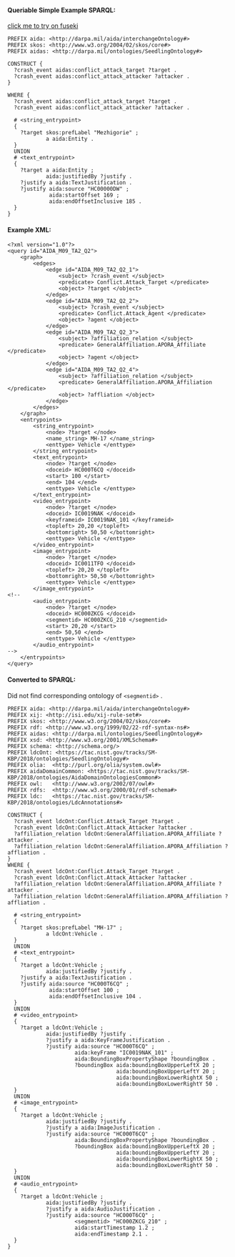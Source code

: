 #### Queriable Simple Example SPARQL:
[click me to try on fuseki](http://gaiadev01.isi.edu:3030/dataset.html?tab=query&ds=/clusters#query=PREFIX+aida%3A+%3Chttp%3A%2F%2Fdarpa.mil%2Faida%2FinterchangeOntology%23%3E%0APREFIX+skos%3A+%3Chttp%3A%2F%2Fwww.w3.org%2F2004%2F02%2Fskos%2Fcore%23%3E%0APREFIX+aidas%3A+%3Chttp%3A%2F%2Fdarpa.mil%2Fontologies%2FSeedlingOntology%23%3E%0A%0ACONSTRUCT+%7B%0A++%3Fcrash_event+aidas%3Aconflict_attack_target+%3Ftarget+.%0A++%3Fcrash_event+aidas%3Aconflict_attack_attacker+%3Fattacker+.%0A%7D%0A%0A%23select+%3Fa+%3Fb+%3Fc+%3Fd%0AWHERE+%7B%0A++%3Fcrash_event+aidas%3Aconflict_attack_target+%3Ftarget+.%0A++%3Fcrash_event+aidas%3Aconflict_attack_attacker+%3Fattacker+.%0A%0A++%23+%3Cstring_entrypoint%3E%0A++%7B%0A++++%3Ftarget+skos%3AprefLabel+%22Mezhigorie%22+%3B%0A++++++++++++a+aida%3AEntity+.%0A++%7D%0A++UNION%0A++%23+%3Ctext_entrypoint%3E%0A++%7B%0A++++%3Ftarget+a+aida%3AEntity+%3B%0A++++++++++++aida%3AjustifiedBy+%3Fjustify+.%0A++++%3Fjustify+a+aida%3ATextJustification+.%0A++++%3Fjustify+aida%3Asource+%22HC00000DW%22+%3B%0A+++++++++++++aida%3AstartOffset+169+%3B%0A+++++++++++++aida%3AendOffsetInclusive+185+.%0A++%7D%0A%7D)
```
PREFIX aida: <http://darpa.mil/aida/interchangeOntology#>
PREFIX skos: <http://www.w3.org/2004/02/skos/core#>
PREFIX aidas: <http://darpa.mil/ontologies/SeedlingOntology#>

CONSTRUCT {
  ?crash_event aidas:conflict_attack_target ?target .
  ?crash_event aidas:conflict_attack_attacker ?attacker .
}

WHERE {
  ?crash_event aidas:conflict_attack_target ?target .
  ?crash_event aidas:conflict_attack_attacker ?attacker .

  # <string_entrypoint>
  {
    ?target skos:prefLabel "Mezhigorie" ;
            a aida:Entity .
  }
  UNION
  # <text_entrypoint>
  {
    ?target a aida:Entity ;
            aida:justifiedBy ?justify .
    ?justify a aida:TextJustification .
    ?justify aida:source "HC00000DW" ;
             aida:startOffset 169 ;
             aida:endOffsetInclusive 185 .
  }
}
```

#### Example XML:
```
<?xml version="1.0"?>
<query id="AIDA_M09_TA2_Q2">
    <graph>
        <edges>
            <edge id="AIDA_M09_TA2_Q2_1">
                <subject> ?crash_event </subject>
                <predicate> Conflict.Attack_Target </predicate>
                <object> ?target </object>
            </edge>
            <edge id="AIDA_M09_TA2_Q2_2">
                <subject> ?crash_event </subject>
                <predicate> Conflict.Attack_Agent </predicate>
                <object> ?agent </object>
            </edge>
            <edge id="AIDA_M09_TA2_Q2_3">
                <subject> ?affiliation_relation </subject>
                <predicate> GeneralAffiliation.APORA_Affiliate </predicate>
                <object> ?agent </object>
            </edge>
            <edge id="AIDA_M09_TA2_Q2_4">
                <subject> ?affiliation_relation </subject>
                <predicate> GeneralAffiliation.APORA_Affiliation </predicate>
                <object> ?affliation </object>
            </edge>
        </edges>
    </graph>
    <entrypoints>
        <string_entrypoint>
            <node> ?target </node>
            <name_string> MH-17 </name_string>
            <enttype> Vehicle </enttype>
        </string_entrypoint>
        <text_entrypoint>
            <node> ?target </node>
            <doceid> HC000T6CQ </doceid>
            <start> 100 </start>
            <end> 104 </end>
            <enttype> Vehicle </enttype>
        </text_entrypoint>
        <video_entrypoint>
            <node> ?target </node>
            <doceid> IC0019NAK </doceid>
            <keyframeid> IC0019NAK_101 </keyframeid>
            <topleft> 20,20 </topleft>
            <bottomright> 50,50 </bottomright>
            <enttype> Vehicle </enttype>
        </video_entrypoint>
        <image_entrypoint>
            <node> ?target </node>
            <doceid> IC0011TFO </doceid>
            <topleft> 20,20 </topleft>
            <bottomright> 50,50 </bottomright>
            <enttype> Vehicle </enttype>
        </image_entrypoint>
<!--
        <audio_entrypoint>
            <node> ?target </node>
            <doceid> HC000ZKCG </doceid>
            <segmentid> HC000ZKCG_210 </segmentid>
            <start> 20,20 </start>
            <end> 50,50 </end>
            <enttype> Vehicle </enttype>
        </audio_entrypoint>
-->
    </entrypoints>
</query>

```

#### Converted to SPARQL:
Did not find corresponding ontology of `<segmentid>` .
```
PREFIX aida: <http://darpa.mil/aida/interchangeOntology#>
PREFIX xij: <http://isi.edu/xij-rule-set#>
PREFIX skos: <http://www.w3.org/2004/02/skos/core#>
PREFIX rdf: <http://www.w3.org/1999/02/22-rdf-syntax-ns#>
PREFIX aidas: <http://darpa.mil/ontologies/SeedlingOntology#>
PREFIX xsd: <http://www.w3.org/2001/XMLSchema#>
PREFIX schema: <http://schema.org/>
PREFIX ldcOnt: <https://tac.nist.gov/tracks/SM-KBP/2018/ontologies/SeedlingOntology#>
PREFIX olia:  <http://purl.org/olia/system.owl#>
PREFIX aidaDomainCommon: <https://tac.nist.gov/tracks/SM-KBP/2018/ontologies/AidaDomainOntologiesCommon#>
PREFIX owl:   <http://www.w3.org/2002/07/owl#>
PREFIX rdfs:  <http://www.w3.org/2000/01/rdf-schema#>
PREFIX ldc:   <https://tac.nist.gov/tracks/SM-KBP/2018/ontologies/LdcAnnotations#>

CONSTRUCT {
  ?crash_event ldcOnt:Conflict.Attack_Target ?target .
  ?crash_event ldcOnt:Conflict.Attack_Attacker ?attacker .
  ?affiliation_relation ldcOnt:GeneralAffiliation.APORA_Affiliate ?attacker .
  ?affiliation_relation ldcOnt:GeneralAffiliation.APORA_Affiliation ?affliation .
}
WHERE {
  ?crash_event ldcOnt:Conflict.Attack_Target ?target .
  ?crash_event ldcOnt:Conflict.Attack_Attacker ?attacker .
  ?affiliation_relation ldcOnt:GeneralAffiliation.APORA_Affiliate ?attacker .
  ?affiliation_relation ldcOnt:GeneralAffiliation.APORA_Affiliation ?affliation .

  # <string_entrypoint>
  {
    ?target skos:prefLabel "MH-17" ;
            a ldcOnt:Vehicle .
  }
  UNION
  # <text_entrypoint>
  {
    ?target a ldcOnt:Vehicle ;
            aida:justifiedBy ?justify .
    ?justify a aida:TextJustification .
    ?justify aida:source "HC000T6CQ" ;
             aida:startOffset 100 ;
             aida:endOffsetInclusive 104 .
  }
  UNION
  # <video_entrypoint>
  {
    ?target a ldcOnt:Vehicle ;
            aida:justifiedBy ?justify .
            ?justify a aida:KeyFrameJustification .
            ?justify aida:source "HC000T6CQ" ;
                     aida:keyFrame "IC0019NAK_101" ;
                     aida:BoundingBoxPropertyShape ?boundingBox .
                     ?boundingBox aida:boundingBoxUpperLeftX 20 ;
                                  aida:boundingBoxUpperLeftY 20 ;
                                  aida:boundingBoxLowerRightX 50 ;
                                  aida:boundingBoxLowerRightY 50 .
  }
  UNION
  # <image_entrypoint>
  {
    ?target a ldcOnt:Vehicle ;
            aida:justifiedBy ?justify .
            ?justify a aida:ImageJustification .
            ?justify aida:source "HC000T6CQ" ;
                     aida:BoundingBoxPropertyShape ?boundingBox .
                     ?boundingBox aida:boundingBoxUpperLeftX 20 ;
                                  aida:boundingBoxUpperLeftY 20 ;
                                  aida:boundingBoxLowerRightX 50 ;
                                  aida:boundingBoxLowerRightY 50 .
  }
  UNION
  # <audio_entrypoint>
  {
    ?target a ldcOnt:Vehicle ;
            aida:justifiedBy ?justify .
            ?justify a aida:AudioJustification .
            ?justify aida:source "HC000T6CQ" ;
                     <segmentid> "HC000ZKCG_210" ;
                     aida:startTimestamp 1.2 ;
                     aida:endTimestamp 2.1 .
  }
}
```
